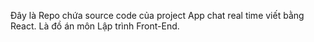 Đây là Repo chứa source code của project App chat real time viết bằng React.
Là đồ án môn Lập trình Front-End.